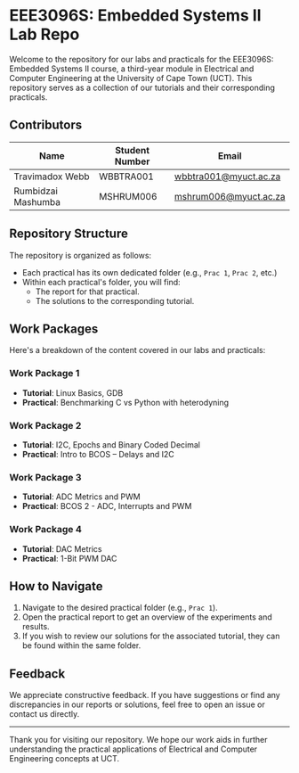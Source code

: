 # EEE3096S: Embedded Systems II Lab Repo

Welcome to the repository for our labs and practicals for the EEE3096S: Embedded Systems II course, a third-year module in Electrical and Computer Engineering at the University of Cape Town (UCT). This repository serves as a collection of our tutorials and their corresponding practicals.

## Contributors

| Name                | Student Number | Email                                |
|---------------------|----------------|--------------------------------------|
| Travimadox Webb     | WBBTRA001      | [wbbtra001@myuct.ac.za](mailto:wbbtra001@myuct.ac.za)   |
| Rumbidzai Mashumba  | MSHRUM006      | [mshrum006@myuct.ac.za](mailto:mshrum006@myuct.ac.za)   |


## Repository Structure
The repository is organized as follows:
- Each practical has its own dedicated folder (e.g., `Prac 1`, `Prac 2`, etc.)
- Within each practical's folder, you will find:
  - The report for that practical.
  - The solutions to the corresponding tutorial.

## Work Packages
Here's a breakdown of the content covered in our labs and practicals:

### Work Package 1
- **Tutorial**: Linux Basics, GDB
- **Practical**: Benchmarking C vs Python with heterodyning

### Work Package 2
- **Tutorial**: I2C, Epochs and Binary Coded Decimal
- **Practical**: Intro to BCOS – Delays and I2C

### Work Package 3
- **Tutorial**: ADC Metrics and PWM
- **Practical**: BCOS 2 - ADC, Interrupts and PWM

### Work Package 4
- **Tutorial**: DAC Metrics
- **Practical**: 1-Bit PWM DAC

## How to Navigate
1. Navigate to the desired practical folder (e.g., `Prac 1`).
2. Open the practical report to get an overview of the experiments and results.
3. If you wish to review our solutions for the associated tutorial, they can be found within the same folder.

## Feedback
We appreciate constructive feedback. If you have suggestions or find any discrepancies in our reports or solutions, feel free to open an issue or contact us directly.

---

Thank you for visiting our repository. We hope our work aids in further understanding the practical applications of Electrical and Computer Engineering concepts at UCT.
